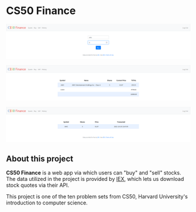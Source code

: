 # CS50 Finance

![](https://github.com/gabriel-vs/cs50-finance/blob/master/img/finance1.png)

![](https://github.com/gabriel-vs/cs50-finance/blob/master/img/finance2.png)

![](https://github.com/gabriel-vs/cs50-finance/blob/master/img/finance3.png)

## About this project

**CS50 Finance** is a web app via which users can "buy" and "sell" stocks. The data utilized in the project is provided by [IEX](https://iexcloud.io/), which lets us download stock quotes via their API.

This project is one of the ten problem sets from CS50, Harvard University's introduction to computer science.
